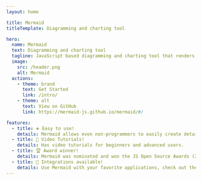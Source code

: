 ```yaml
---
layout: home

title: Mermaid
titleTemplate: Diagramming and charting tool

hero:
  name: Mermaid
  text: Diagramming and charting tool
  tagline: JavaScript based diagramming and charting tool that renders Markdown-inspired text definitions to create and modify diagrams dynamically.
  image:
    src: /header.png
    alt: Mermaid
  actions:
    - theme: brand
      text: Get Started
      link: /intro/
    - theme: alt
      text: View on GitHub
      link: https://mermaid-js.github.io/mermaid/#/

features:
  - title: ➕ Easy to use!
    details: Mermaid allows even non-programmers to easily create detailed and diagrams through the Mermaid Live Editor.
  - title: 🎥 Video Tutorials!
    details: Has video tutorials for beginners and advanced users.
  - title: 🏆 Award winner!
    details: Mermaid was nominated and won the JS Open Source Awards (2019) in the category "The most exciting use of technology"!!!
  - title: 🧩 Integrations available!
    details: Use Mermaid with your favorite applications, check out the list of Integrations and Usages of Mermaid.
---
```


<style>
  .image-container .image-src {
    margin: 1rem auto;
    max-width: 100%;
  }

  .dark .image-src{
    filter: invert(1) hue-rotate(217deg)  contrast(0.72);
    max-width: 100%;
  }
</style>
